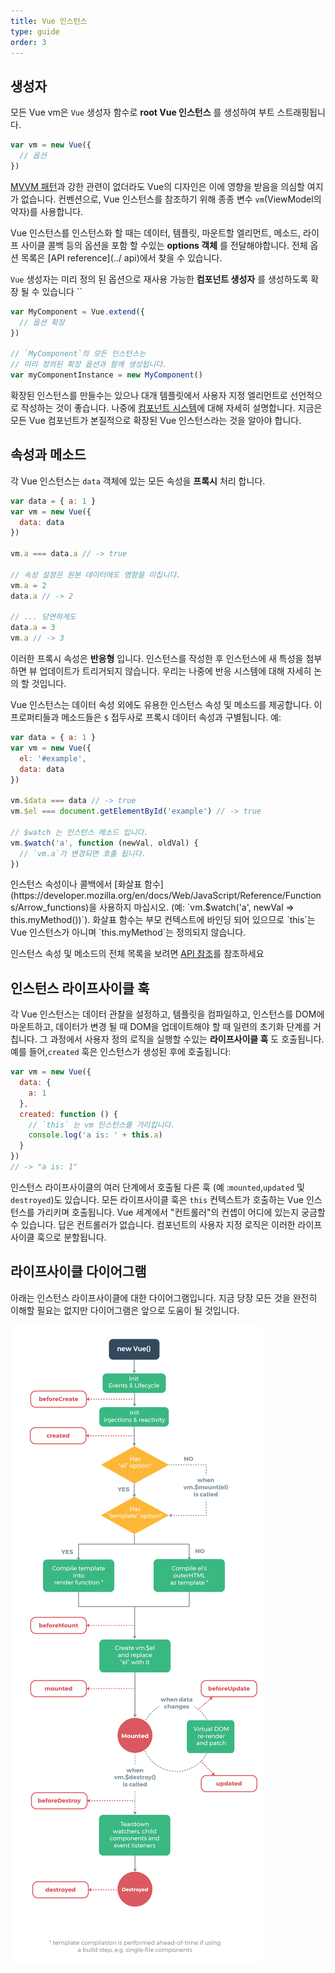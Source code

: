 ```yaml
---
title: Vue 인스턴스
type: guide
order: 3
---
```


## 생성자

모든 Vue vm은 `Vue` 생성자 함수로 **root Vue 인스턴스** 를 생성하여 부트 스트래핑됩니다.

``` js
var vm = new Vue({
  // 옵션
})
```

[MVVM 패턴](https://en.wikipedia.org/wiki/Model_View_ViewModel)과 강한 관련이 없더라도 Vue의 디자인은 이에 영향을 받음을 의심할 여지가 없습니다. 컨벤션으로, Vue 인스턴스를 참조하기 위해 종종 변수 `vm`(ViewModel의 약자)를 사용합니다.

Vue 인스턴스를 인스턴스화 할 때는 데이터, 템플릿, 마운트할 엘리먼트, 메소드, 라이프 사이클 콜백 등의 옵션을 포함 할 수있는 **options 객체** 를 전달해야합니다. 전체 옵션 목록은 [API reference](../ api)에서 찾을 수 있습니다.

`Vue` 생성자는 미리 정의 된 옵션으로 재사용 가능한 **컴포넌트 생성자** 를 생성하도록 확장 될 수 있습니다
``
``` js
var MyComponent = Vue.extend({
  // 옵션 확장
})

// `MyComponent`의 모든 인스턴스는
// 미리 정의된 확장 옵션과 함께 생성됩니다.
var myComponentInstance = new MyComponent()
```

확장된 인스턴스를 만들수는 있으나 대개 템플릿에서 사용자 지정 엘리먼트로 선언적으로 작성하는 것이 좋습니다. 나중에 [컴포넌트 시스템](components.html)에 대해 자세히 설명합니다. 지금은 모든 Vue 컴포넌트가 본질적으로 확장된 Vue 인스턴스라는 것을 알아야 합니다.

## 속성과 메소드

각 Vue 인스턴스는 `data` 객체에 있는 모든 속성을 **프록시** 처리 합니다.

``` js
var data = { a: 1 }
var vm = new Vue({
  data: data
})

vm.a === data.a // -> true

// 속성 설정은 원본 데이터에도 영향을 미칩니다.
vm.a = 2
data.a // -> 2

// ... 당연하게도
data.a = 3
vm.a // -> 3
```

이러한 프록시 속성은 **반응형** 입니다. 인스턴스를 작성한 후 인스턴스에 새 특성을 첨부하면 뷰 업데이트가 트리거되지 않습니다. 우리는 나중에 반응 시스템에 대해 자세히 논의 할 것입니다.

Vue 인스턴스는 데이터 속성 외에도 유용한 인스턴스 속성 및 메소드를 제공합니다. 이 프로퍼티들과 메소드들은 `$` 접두사로 프록시 데이터 속성과 구별됩니다. 예:

``` js
var data = { a: 1 }
var vm = new Vue({
  el: '#example',
  data: data
})

vm.$data === data // -> true
vm.$el === document.getElementById('example') // -> true

// $watch 는 인스턴스 메소드 입니다.
vm.$watch('a', function (newVal, oldVal) {
  // `vm.a`가 변경되면 호출 됩니다.
})
```

<p class="tip">인스턴스 속성이나 콜백에서 [화살표 함수](https://developer.mozilla.org/en/docs/Web/JavaScript/Reference/Functions/Arrow_functions)을 사용하지 마십시오. (예: `vm.$watch('a', newVal => this.myMethod())`). 화살표 함수는 부모 컨텍스트에 바인딩 되어 있으므로 `this`는 Vue 인스턴스가 아니며 `this.myMethod`는 정의되지 않습니다.
</p>

인스턴스 속성 및 메소드의 전체 목록을 보려면 [API 참조](../api)를 참조하세요

## 인스턴스 라이프사이클 훅

각 Vue 인스턴스는 데이터 관찰을 설정하고, 템플릿을 컴파일하고, 인스턴스를 DOM에 마운트하고, 데이터가 변경 될 때 DOM을 업데이트해야 할 때 일련의 초기화 단계를 거칩니다. 그 과정에서 사용자 정의 로직을 실행할 수있는 **라이프사이클 훅** 도 호출됩니다. 예를 들어,`created` 훅은 인스턴스가 생성된 후에 호출됩니다:

``` js
var vm = new Vue({
  data: {
    a: 1
  },
  created: function () {
    // `this` 는 vm 인스턴스를 가리킵니다.
    console.log('a is: ' + this.a)
  }
})
// -> "a is: 1"
```

인스턴스 라이프사이클의 여러 단계에서 호출될 다른 훅 (예 :`mounted`,`updated` 및`destroyed`)도 있습니다. 모든 라이프사이클 훅은 `this` 컨텍스트가 호출하는 Vue 인스턴스를 가리키며 호출됩니다. Vue 세계에서 "컨트롤러"의 컨셉이 어디에 있는지 궁금할 수 있습니다. 답은 컨트롤러가 없습니다. 컴포넌트의 사용자 지정 로직은 이러한 라이프사이클 훅으로 분할됩니다.

## 라이프사이클 다이어그램

아래는 인스턴스 라이프사이클에 대한 다이어그램입니다. 지금 당장 모든 것을 완전히 이해할 필요는 없지만 다이어그램은 앞으로 도움이 될 것입니다.

![Lifecycle](/images/lifecycle.png)
